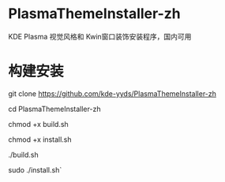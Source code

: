 # PlasmaThemeInstaller-zh
KDE Plasma 视觉风格和 Kwin窗口装饰安装程序，国内可用
# 构建安装
git clone https://github.com/kde-yyds/PlasmaThemeInstaller-zh


cd PlasmaThemeInstaller-zh


chmod +x build.sh


chmod +x install.sh


./build.sh


sudo ./install.sh`

